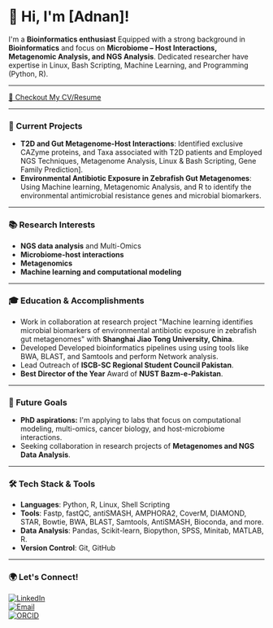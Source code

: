 # 👋 Hi, I'm [Adnan]!

I'm a **Bioinformatics enthusiast** Equipped with a strong background in **Bioinformatics** and focus on **Microbiome – Host Interactions, Metagenomic Analysis, and NGS Analysis**. Dedicated researcher have expertise in Linux, Bash Scripting, Machine Learning, and Programming (Python, R).

---

[📄 Checkout My CV/Resume](https://github.com/adnantariq6400/adnantariq6400/blob/main/CV_Resume.pdf)

---

### 🔬 Current Projects
- **T2D and Gut Metagenome-Host Interactions**: Identified exclusive CAZyme proteins, and Taxa associated with T2D patients and Employed NGS Techniques, Metagenome Analysis, Linux & Bash Scripting, Gene Family Prediction].
- **Environmental Antibiotic Exposure in Zebrafish Gut Metagenomes**: Using Machine learning, Metagenomic Analysis, and R to identify the environmental antimicrobial resistance genes and microbial biomarkers.

---

### 📚 Research Interests
- **NGS data analysis** and Multi-Omics
- **Microbiome-host interactions**
- **Metagenomics**
- **Machine learning and computational modeling**

---

### 🎓 Education & Accomplishments
- Work in collaboration at research project "Machine learning identifies microbial biomarkers of environmental antibiotic exposure in zebrafish gut metagenomes" with **Shanghai Jiao Tong University, China**.
- Developed Developed bioinformatics pipelines using using tools like BWA, BLAST, and Samtools and perform Network analysis.
- Lead Outreach of **ISCB-SC Regional Student Council Pakistan**.
- **Best Director of the Year** Award of **NUST Bazm-e-Pakistan**.

---

### 🌱 Future Goals
- **PhD aspirations:** I'm applying to labs that focus on computational modeling, multi-omics, cancer biology, and host-microbiome interactions.
- Seeking collaboration in research projects of **Metagenomes and NGS Data Analysis**.

---

### 🛠️ Tech Stack & Tools
- **Languages**: Python, R, Linux, Shell Scripting
- **Tools**: Fastp, fastQC, antiSMASH, AMPHORA2, CoverM, DIAMOND, STAR, Bowtie, BWA, BLAST, Samtools, AntiSMASH, Bioconda, and more.
- **Data Analysis**: Pandas, Scikit-learn, Biopython, SPSS, Minitab, MATLAB, R.
- **Version Control**: Git, GitHub

---

### 🌍 Let's Connect!
[![LinkedIn](https://img.shields.io/badge/LinkedIn-Profile-blue?logo=linkedin)](www.linkedin.com/in/adnan-tariq-9487a1169)  
[![Email](https://img.shields.io/badge/Email-Contact-red?logo=gmail)](mailto:adnantariq2525@gmail.com)  
[![ORCID](https://img.shields.io/badge/ORCID-Profile-brightgreen?logo=orcid)](https://orcid.org/0009-0008-8499-8803)
